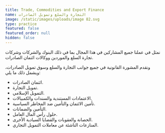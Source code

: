 ```yaml
---
title: Trade, Commodities and Export Finance
name: التجارة والسلع وتمويل الصادرات
image: /static/images/uploads/image 82.svg
type: practice
featured: false
featured_order: null
hidden: false
---
```

نمثل في عملنا جميع المشاركين في هذا المجال بما في ذلك البنوك والشركات وشركات تجارة السلع والموردين ووكالات ائتمان الصادرات.

ونقدم المشورة القانونية في جميع جوانب التجارة والسلع وسوق تمويل الصادرات، ويشمل ذلك ما يلي:

- ائتمان الصادرات.
- تمويل التجارة.
- التمويل الإسلامي.
- الاعتمادات المستندية والسندات والكمبيالات.
- تأمين الائتمان والتأمين ضد المخاطر السياسية.
- التأمين والضمانات.
- حلول رأس المال العامل.
- الحصانة والعقوبات والقضايا السيادية الأخرى.
- المنازعات الناشئة عن معاملات التمويل التجاري.
